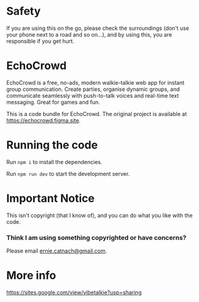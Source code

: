 # Safety 

If you are using this on the go, please check the surroundings (don't use your phone next to a road and so on...), and by using this, you are responsible if you get hurt. 


# EchoCrowd


EchoCrowd is a free, no-ads, modern walkie-talkie web app for instant group communication. Create parties, organise dynamic groups, and communicate seamlessly with push-to-talk voices and real-time text messaging. Great for games and fun.

This is a code bundle for EchoCrowd. The original project is available at https://echocrowd.figma.site.


# Running the code


  Run `npm i` to install the dependencies.

  Run `npm run dev` to start the development server.


# Important Notice

This isn't copyright (that I know of), and you can do what you like with the code.

### Think I am using something copyrighted or have concerns?
Please email ernie.catnach@gmail.com. 

# More info 
https://sites.google.com/view/vibetalkie?usp=sharing
